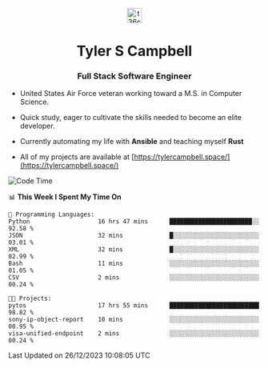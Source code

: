 <p align="center">
<a href="https://www.linkedin.com/in/t36campbell" target="blank"><img align="center" src="https://ik.imagekit.io/t36campbell/Portfolio/linkedin.png.original_m8bbGgPh6.png" alt="t36campbell" height="30" width="30" /></a>
</p>
<h1 align="center">Tyler S Campbell</h1>
<h3 align="center">Full Stack Software Engineer</h3>

* United States Air Force veteran working toward a M.S. in Computer Science.

* Quick study, eager to cultivate the skills needed to become an elite developer.

* Currently automating my life with **Ansible** and teaching myself **Rust**

* All of my projects are available at [https://tylercampbell.space/](https://tylercampbell.space/)

<!--START_SECTION:waka-->
![Code Time](http://img.shields.io/badge/Code%20Time-3%2C064%20hrs%2011%20mins-blue)

📊 **This Week I Spent My Time On** 

```text
💬 Programming Languages: 
Python                   16 hrs 47 mins      ███████████████████████░░   92.58 % 
JSON                     32 mins             █░░░░░░░░░░░░░░░░░░░░░░░░   03.01 % 
XML                      32 mins             █░░░░░░░░░░░░░░░░░░░░░░░░   02.99 % 
Bash                     11 mins             ░░░░░░░░░░░░░░░░░░░░░░░░░   01.05 % 
CSV                      2 mins              ░░░░░░░░░░░░░░░░░░░░░░░░░   00.24 % 

🐱‍💻 Projects: 
pytos                    17 hrs 55 mins      █████████████████████████   98.82 % 
sony-ip-object-report    10 mins             ░░░░░░░░░░░░░░░░░░░░░░░░░   00.95 % 
visa-unified-endpoint    2 mins              ░░░░░░░░░░░░░░░░░░░░░░░░░   00.24 % 
```


 Last Updated on 26/12/2023 10:08:05 UTC
<!--END_SECTION:waka-->
